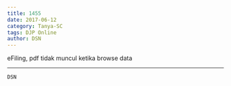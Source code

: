 ```yaml
---
title: 1455
date: 2017-06-12
category: Tanya-SC
tags: DJP Online
author: DSN
---
```


eFiling, pdf tidak muncul ketika browse data

---



`DSN`
